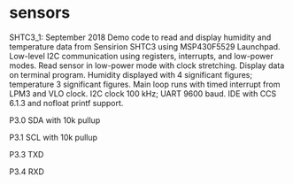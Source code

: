 # sensors
SHTC3_1: September 2018
Demo code to read and display humidity and temperature data from Sensirion SHTC3 using MSP430F5529 Launchpad.
Low-level I2C communication using registers, interrupts, and low-power modes.
Read sensor in low-power mode with clock stretching.  Display data on terminal program.
Humidity displayed with 4 significant figures; temperature 3 significant figures.
Main loop runs with timed interrupt from LPM3 and VLO clock. I2C clock 100 kHz; UART 9600 baud.
IDE with CCS 6.1.3 and nofloat printf support.

P3.0  SDA with 10k pullup

P3.1  SCL with 10k pullup

P3.3  TXD

P3.4  RXD

